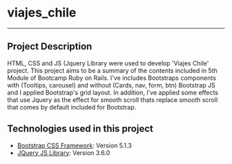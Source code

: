 # viajes_chile

***

## Project Description

HTML, CSS and JS (Jquery Library were used to develop 'Viajes Chile' project. This project aims to be a summary of the contents included in 5th Module of Bootcamp Ruby on Rails.
I've includes Bootstraps components with (Tooltips, carousel) and without (Cards, nav, form, btn) Bootstrap JS and I applied Bootstrap's grid layout. In addition, I've applied some effects that use Jquery as the effect for smooth scroll thats replace smooth scroll that comes by default included for Bootstrap.


## Technologies used in this project

* [Bootstrap CSS Framework](https://getbootstrap.com/): Version 5.1.3 
* [JQuery JS Library](https://jquery.com/): Version 3.6.0 


